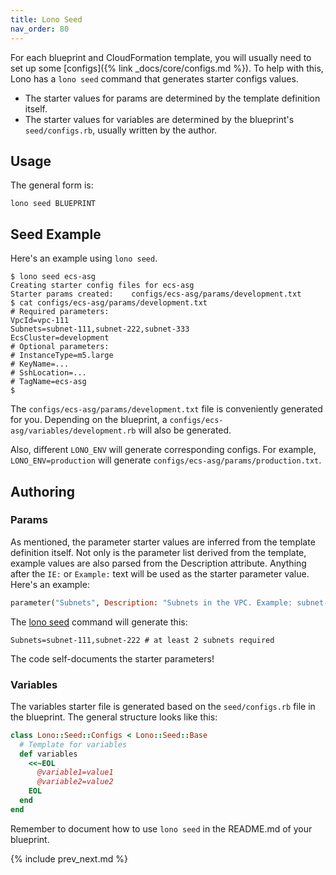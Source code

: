```yaml
---
title: Lono Seed
nav_order: 80
---
```


For each blueprint and CloudFormation template, you will usually need to set up some [configs]({% link _docs/core/configs.md %}). To help with this, Lono has a `lono seed` command that generates starter configs values.

* The starter values for params are determined by the template definition itself.
* The starter values for variables are determined by the blueprint's `seed/configs.rb`, usually written by the author.

## Usage

The general form is:

    lono seed BLUEPRINT

## Seed Example

Here's an example using `lono seed`.

    $ lono seed ecs-asg
    Creating starter config files for ecs-asg
    Starter params created:    configs/ecs-asg/params/development.txt
    $ cat configs/ecs-asg/params/development.txt
    # Required parameters:
    VpcId=vpc-111
    Subnets=subnet-111,subnet-222,subnet-333
    EcsCluster=development
    # Optional parameters:
    # InstanceType=m5.large
    # KeyName=...
    # SshLocation=...
    # TagName=ecs-asg
    $

The `configs/ecs-asg/params/development.txt` file is conveniently generated for you. Depending on the blueprint, a `configs/ecs-asg/variables/development.rb` will also be generated.

Also, different `LONO_ENV` will generate corresponding configs. For example, `LONO_ENV=production` will generate  `configs/ecs-asg/params/production.txt`.

## Authoring

### Params

As mentioned, the parameter starter values are inferred from the template definition itself.  Not only is the parameter list derived from the template, example values are also parsed from the Description attribute.  Anything after the `IE:` or `Example:` text will be used as the starter parameter value.  Here's an example:

```ruby
parameter("Subnets", Description: "Subnets in the VPC. Example: subnet-111,subnet-222 # at least 2 subnets required")
```

The [lono seed](https://lono.cloud/reference/lono-seed/) command will generate this:

```
Subnets=subnet-111,subnet-222 # at least 2 subnets required
```

The code self-documents the starter parameters!

### Variables

The variables starter file is generated based on the `seed/configs.rb` file in the blueprint. The general structure looks like this:

```ruby
class Lono::Seed::Configs < Lono::Seed::Base
  # Template for variables
  def variables
    <<~EOL
      @variable1=value1
      @variable2=value2
    EOL
  end
end
```

Remember to document how to use `lono seed` in the README.md of your blueprint.

{% include prev_next.md %}
